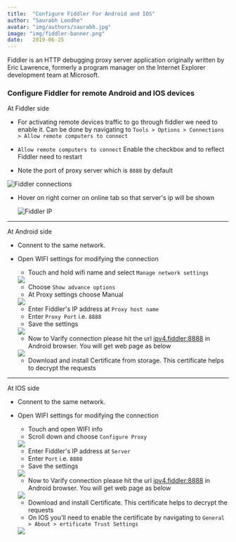 ```yaml
---
title:  "Configure Fiddler For Android and IOS"
author: "Saurabh Londhe"
avatar: "img/authors/saurabh.jpg"
image: "img/fiddler-banner.png"
date:   2019-06-25
---
```


Fiddler is an HTTP debugging proxy server application originally written by Eric Lawrence, formerly a program manager on the Internet Explorer development team at Microsoft.

### Configure Fiddler for remote Android and IOS devices

At Fiddler side
-   For activating remote devices traffic to go through fiddler we need to enable it. Can be done by navigating to
    ```Tools > Options > Connections > Allow remote computers to connect```

-   `Allow remote computers to connect` Enable the checkbox and to reflect Fiddler need to restart

-   Note the port of proxy server which is `8888` by default

![Fiddler connections](img/fiddler/connections.png)

-   Hover on right corner on online tab so that server's ip will be shown

    ![Fiddler IP](img/fiddler/OnlineTooltip.png)

---

At Android side
-   Connent to the same network.
-   Open WIFI settings for modifying the connection
    -   Touch and hold wifi name and select `Manage network settings`

    <img src="img/fiddler/android-1.png" class="inner-img">

    -   Choose `Show advance options`
    -   At Proxy settings choose Manual

    <img src="img/fiddler/android-2.png" class="inner-img">

    -   Enter Fiddler's IP address at `Proxy host name`
    -   Enter `Proxy Port` i.e. `8888` 
    -   Save the settings

    <img src="img/fiddler/android-3.png" class="inner-img">

    -   Now to Varify connection please hit the url [ipv4.fiddler:8888](http://ipv4.fiddler:8888) in Android browser. You will get web page as below
    
    <img src="img/fiddler/DownloadFiddlerRootCert.png" class="inner-img">

    -   Download and install Certificate from storage. This certificate helps to decrypt the requests

---

At IOS side

-   Connent to the same network.
-   Open WIFI settings for modifying the connection
    -   Touch and open WIFI info
    -   Scroll down and choose `Configure Proxy`

    <img src="img/fiddler/ios-1.png" class="inner-img">

    -   Enter Fiddler's IP address at `Server`
    -   Enter `Port` i.e. `8888` 
    -   Save the settings

    <img src="img/fiddler/ios-2.png" class="inner-img">

    -   Now to Varify connection please hit the url [ipv4.fiddler:8888](http://ipv4.fiddler:8888) in Android browser. You will get web page as below
    
    <img src="img/fiddler/DownloadFiddlerRootCert.png" class="inner-img">

    -   Download and install Certificate. This certificate helps to decrypt the requests
    - On IOS you'll need to enable the certificate by navigating to
    `General > About > ertificate Trust Settings`

    <img src="img/fiddler/ios-cert.png" class="inner-img">
